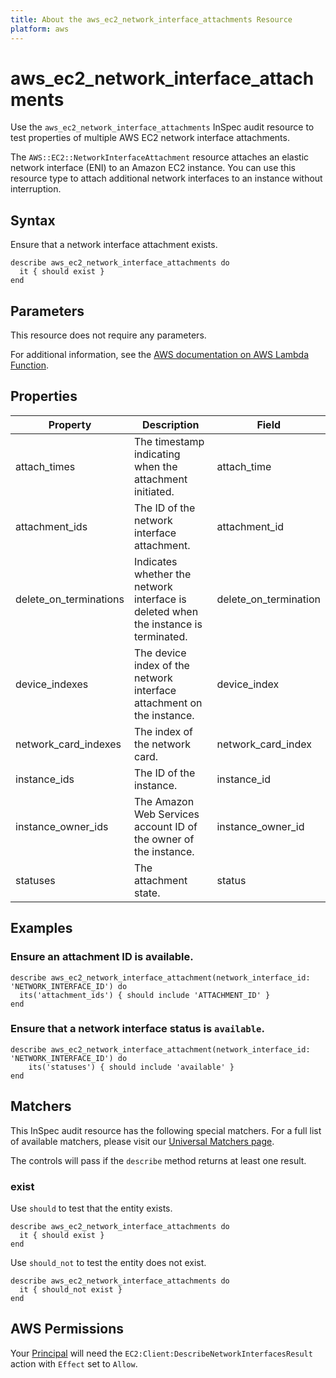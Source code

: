 ```yaml
---
title: About the aws_ec2_network_interface_attachments Resource
platform: aws
---
```


# aws_ec2_network_interface_attachments

Use the `aws_ec2_network_interface_attachments` InSpec audit resource to test properties of multiple AWS EC2 network interface attachments.

The `AWS::EC2::NetworkInterfaceAttachment` resource attaches an elastic network interface (ENI) to an Amazon EC2 instance. You can use this resource type to attach additional network interfaces to an instance without interruption.

## Syntax

Ensure that a network interface attachment exists.

    describe aws_ec2_network_interface_attachments do
      it { should exist }
    end

## Parameters

This resource does not require any parameters.

For additional information, see the [AWS documentation on AWS Lambda Function](https://docs.aws.amazon.com/AWSCloudFormation/latest/UserGuide/aws-resource-lambda-function.html).

## Properties

| Property | Description| Field |
| --- | --- | --- |
| attach_times | The timestamp indicating when the attachment initiated. | attach_time |
| attachment_ids | The ID of the network interface attachment. | attachment_id |
| delete_on_terminations | Indicates whether the network interface is deleted when the instance is terminated. | delete_on_termination |
| device_indexes | The device index of the network interface attachment on the instance. | device_index |
| network_card_indexes | The index of the network card. | network_card_index |
| instance_ids | The ID of the instance. | instance_id |
| instance_owner_ids | The Amazon Web Services account ID of the owner of the instance. | instance_owner_id |
| statuses | The attachment state. | status |

## Examples

### Ensure an attachment ID is available.

    describe aws_ec2_network_interface_attachment(network_interface_id: 'NETWORK_INTERFACE_ID') do
      its('attachment_ids') { should include 'ATTACHMENT_ID' }
    end

### Ensure that a network interface status is `available`.

    describe aws_ec2_network_interface_attachment(network_interface_id: 'NETWORK_INTERFACE_ID') do
        its('statuses') { should include 'available' }
    end

## Matchers

This InSpec audit resource has the following special matchers. For a full list of available matchers, please visit our [Universal Matchers page](https://www.inspec.io/docs/reference/matchers/).

The controls will pass if the `describe` method returns at least one result.

### exist

Use `should` to test that the entity exists.

    describe aws_ec2_network_interface_attachments do
      it { should exist }
    end

Use `should_not` to test the entity does not exist.

    describe aws_ec2_network_interface_attachments do
      it { should_not exist }
    end

## AWS Permissions

Your [Principal](https://docs.aws.amazon.com/IAM/latest/UserGuide/intro-structure.html#intro-structure-principal) will need the `EC2:Client:DescribeNetworkInterfacesResult` action with `Effect` set to `Allow`.
